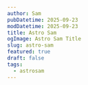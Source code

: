 ```yaml
---
author: Sam
pubDatetime: 2025-09-23
modDatetime: 2025-09-23
title: Astro Sam
ogImage: Astro Sam Title
slug: astro-sam
featured: true
draft: false
tags:
  - astrosam
---
```


